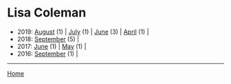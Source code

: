 # Lisa Coleman

  * 2019: 
      [August](./lisa-coleman-2019-08.md) (1) | 
      [July](./lisa-coleman-2019-07.md) (1) | 
      [June](./lisa-coleman-2019-06.md) (3) | 
      [April](./lisa-coleman-2019-04.md) (1) | 
  * 2018: 
      [September](./lisa-coleman-2018-09.md) (5) | 
  * 2017: 
      [June](./lisa-coleman-2017-06.md) (1) | 
      [May](./lisa-coleman-2017-05.md) (1) | 
  * 2016: 
      [September](./lisa-coleman-2016-09.md) (1) | 

----

[Home](../)
